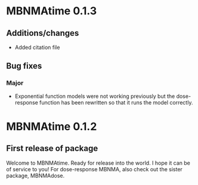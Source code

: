 # MBNMAtime 0.1.3

## Additions/changes
- Added citation file

## Bug fixes

### Major
- Exponential function models were not working previously but the dose-response function has been rewritten so that it runs the model correctly.



# MBNMAtime 0.1.2

## First release of package

Welcome to MBNMAtime. Ready for release into the world. I hope it can be of service to you! For dose-response MBNMA, also check out the sister package, MBNMAdose.

